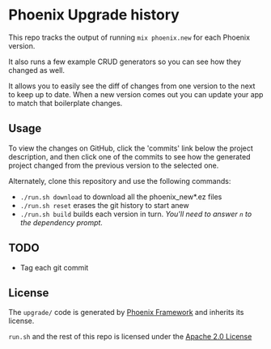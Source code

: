 # Phoenix Upgrade history

This repo tracks the output of running `mix phoenix.new` for each Phoenix version.

It also runs a few example CRUD generators so you can see how they changed as well.

It allows you to easily see the diff of changes from one version to the next to keep up to date. When a new version comes out you can update your app to match that boilerplate changes.

## Usage

To view the changes on GitHub, click the 'commits' link below the project description, and then click one of the commits to see how the generated project changed from the previous version to the selected one.  

Alternately, clone this repository and use the following commands:

* `./run.sh download` to download all the phoenix_new*.ez files
* `./run.sh reset` erases the git history to start anew
* `./run.sh build` builds each version in turn.  _You'll need to answer `n` to the dependency prompt._

## TODO

* Tag each git commit

## License

The `upgrade/` code is generated by [Phoenix Framework](http://www.phoenixframework.org) and inherits
its license.

`run.sh` and the rest of this repo is licensed under the [Apache 2.0 License](http://www.apache.org/licenses/LICENSE-2.0)
